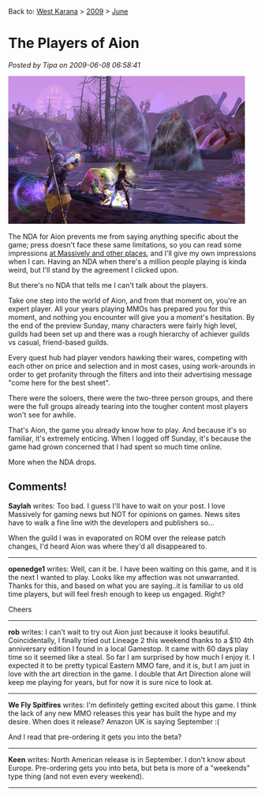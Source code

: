 Back to: [West Karana](/posts/westkarana.md) > [2009](/posts/2009/westkarana.md) > [June](./westkarana.md)
# The Players of Aion

*Posted by Tipa on 2009-06-08 06:58:41*

![7_7small](../../../uploads/2009/06/7_7small.jpg "7_7small")

The NDA for Aion prevents me from saying anything specific about the game; press doesn't face these same limitations, so you can read some impressions [at Massively and other places](http://www.massively.com/2009/06/07/hands-on-with-the-aion-beta-becoming-a-daeva/), and I'll give my own impressions when I can. Having an NDA when there's a million people playing is kinda weird, but I'll stand by the agreement I clicked upon.

But there's no NDA that tells me I can't talk about the players.

Take one step into the world of Aion, and from that moment on, you're an expert player. All your years playing MMOs has prepared you for this moment, and nothing you encounter will give you a moment's hesitation. By the end of the preview Sunday, many characters were fairly high level, guilds had been set up and there was a rough hierarchy of achiever guilds vs casual, friend-based guilds.

Every quest hub had player vendors hawking their wares, competing with each other on price and selection and in most cases, using work-arounds in order to get profanity through the filters and into their advertising message "come here for the best sheet".

There were the soloers, there were the two-three person groups, and there were the full groups already tearing into the tougher content most players won't see for awhile.

That's Aion, the game you already know how to play. And because it's so familiar, it's extremely enticing. When I logged off Sunday, it's because the game had grown concerned that I had spent so much time online.

More when the NDA drops.

## Comments!

**Saylah** writes: Too bad. I guess I'll have to wait on your post. I love Massively for gaming news but NOT for opinions on games. News sites have to walk a fine line with the developers and publishers so...

When the guild I was in evaporated on ROM over the release patch changes, I'd heard Aion was where they'd all disappeared to.

---

**openedge1** writes: Well, can it be. I have been waiting on this game, and it is the next I wanted to play. Looks like my affection was not unwarranted.
Thanks for this, and based on what you are saying..it is familiar to us old time players, but will feel fresh enough to keep us engaged. Right?

Cheers

---

**rob** writes: I can't wait to try out Aion just because it looks beautiful. Coincidentally, I finally tried out Lineage 2 this weekend thanks to a $10 4th anniversary edition I found in a local Gamestop. It came with 60 days play time so it seemed like a steal. So far I am surprised by how much I enjoy it. I expected it to be pretty typical Eastern MMO fare, and it is, but I am just in love with the art direction in the game. I double that Art Direction alone will keep me playing for years, but for now it is sure nice to look at.

---

**We Fly Spitfires** writes: I'm definitely getting excited about this game. I think the lack of any new MMO releases this year has built the hype and my desire. When does it release? Amazon UK is saying September :(

And I read that pre-ordering it gets you into the beta?

---

**Keen** writes: North American release is in September. I don't know about Europe. Pre-ordering gets you into beta, but beta is more of a "weekends" type thing (and not even every weekend).

---

